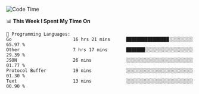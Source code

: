 <!--START_SECTION:waka-->
![Code Time](http://img.shields.io/badge/Code%20Time-722%20hrs%205%20mins-blue)

📊 **This Week I Spent My Time On** 

```text
💬 Programming Languages: 
Go                       16 hrs 21 mins      ████████████████░░░░░░░░░   65.97 % 
Other                    7 hrs 17 mins       ███████░░░░░░░░░░░░░░░░░░   29.39 % 
JSON                     26 mins             ░░░░░░░░░░░░░░░░░░░░░░░░░   01.77 % 
Protocol Buffer          19 mins             ░░░░░░░░░░░░░░░░░░░░░░░░░   01.30 % 
Text                     13 mins             ░░░░░░░░░░░░░░░░░░░░░░░░░   00.90 % 
```


<!--END_SECTION:waka-->